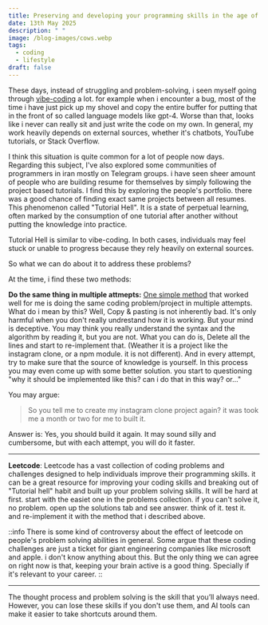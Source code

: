 ```yaml
---
title: Preserving and developing your programming skills in the age of AI
date: 13th May 2025
description: " "
image: /blog-images/cows.webp
tags:
  - coding
  - lifestyle
draft: false
---
```


These days, instead of struggling and problem-solving, i seen myself going through [vibe-coding](https://en.wikipedia.org/wiki/Vibe_coding) a lot. for example when i encounter a bug, most of the time i have just pick up my shovel and copy the entire buffer for putting that in the front of so called language models like gpt-4. Worse than that, looks like i never can really sit and just write the code on my own. In general, my work heavily depends on external sources, whether it's chatbots, YouTube tutorials, or Stack Overflow.

I think this situation is quite common for a lot of people now days. Regarding this subject, I've also explored some communities of programmers in iran mostly on Telegram groups. i have seen sheer amount of people who are building resume for themselves by simply following the project based tutorials. I find this by exploring the people's portfolio. there was a good chance of finding exact same projects between all resumes. This phenomenon called "Tutorial Hell". It is a state of perpetual learning, often marked by the consumption of one tutorial after another without putting the knowledge into practice.

Tutorial Hell is similar to vibe-coding. In both cases, individuals may feel stuck or unable to progress because they rely heavily on external sources.

So what we can do about it to address these problems?

At the time, i find these two methods:

**Do the same thing in multiple attmepts:** [One simple method](https://www.youtube.com/watch?v=kUY4Z7YLTMU) that worked well for me is doing the same coding problem/project in multiple attempts. What do i mean by this? Well, Copy & pasting is not inherently bad. It's only harmful when you don't really undrestand how it is working. But your mind is deceptive. You may think you really understand the syntax and the algorithm by reading it, but you are not. What you can do is, Delete all the lines and start to re-implement that. (Weather it is a project like the instagram clone, or a npm module. it is not different). And in every attempt, try to make sure that the source of knowledge is yourself. In this process you may even come up with some better solution. you start to questioning "why it should be implemented like this? can i do that in this way? or..."

You may argue:

> So you tell me to create my instagram clone project again? it was took me a month or two for me to built it.

Answer is: Yes, you should build it again. It may sound silly and cumbersome, but with each attempt, you will do it faster.

---

**Leetcode**: Leetcode has a vast collection of coding problems and challenges designed to help individuals improve their programming skills. it can be a great resource for improving your coding skills and breaking out of "Tutorial hell" habit and built up your problem solving skills. It will be hard at first. start with the easiet one in the problems collection. if you can't solve it, no problem. open up the solutions tab and see answer. think of it. test it. and re-implement it with the method that i described above.

::info
There is some kind of controversy about the effect of leetcode on people's problem solving abilities in general. Some argue that these coding challenges are just a ticket for giant engineering companies like microsoft and apple. i don't know anything about this. But the only thing we can agree on right now is that, keeping your brain active is a good thing. Specially if it's relevant to your career.
::

---

The thought process and problem solving is the skill that you’ll always need. However, you can lose these skills if you don't use them, and AI tools can make it easier to take shortcuts around them.
